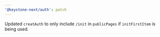 ```yaml
---
'@keystone-next/auth': patch
---
```


Updated `creatAuth` to only include `/init` in `publicPages` if `initFirstItem` is being used.
